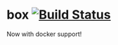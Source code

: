 # box [![Build Status](https://travis-ci.org/SjoerdNijboer/box.svg?branch=master)](https://travis-ci.org/SjoerdNijboer/box)

Now with docker support!
